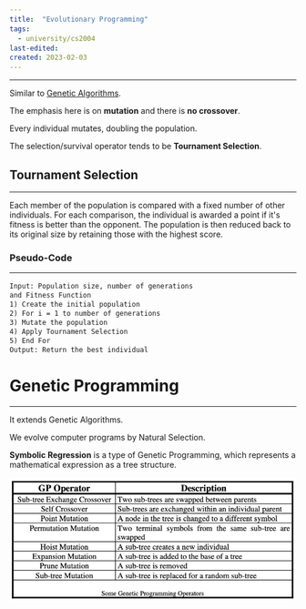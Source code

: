 ```yaml
---
title:  "Evolutionary Programming"
tags:
  - university/cs2004
last-edited:
created: 2023-02-03
---
```

---
Similar to [Genetic Algorithms](notes/university/intro-gen-algorithms.md).

The emphasis here is on **mutation** and there is **no crossover**.

Every individual mutates, doubling the population.

The selection/survival operator tends to be **Tournament Selection**.

## Tournament Selection
---
Each member of the population is compared with a fixed number of other individuals. For each comparison, the individual is awarded a point if it's fitness is better than the opponent. The population is then reduced back to its original size by retaining those with the highest score.

### Pseudo-Code
---
```
Input: Population size, number of generations  
and Fitness Function  
1) Create the initial population  
2) For i = 1 to number of generations  
3) Mutate the population  
4) Apply Tournament Selection  
5) End For  
Output: Return the best individual
```
# Genetic Programming
---
It extends Genetic Algorithms.

We evolve computer programs by Natural Selection.

**Symbolic Regression** is a type of Genetic Programming, which represents a mathematical expression as a tree structure.

![](notes/images/Screenshot%202023-02-03%20at%2014.13.27.png)